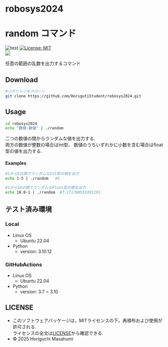 # robosys2024

# random コマンド
![test](https://github.com/HorigutiStudent/robosys2024/actions/workflows/test.yml/badge.svg)
[![License: MIT](https://img.shields.io/badge/License-MIT-yellow.svg)](https://opensource.org/licenses/MIT) \
<img src="https://img.shields.io/badge/-Python-F9DC3E.svg?logo=python&style=flat"> 

任意の範囲の乱数を出力するコマンド


## Download
```sh
#リポジトリをクローン
git clone https://github.com/HorigutiStudent/robosys2024.git
```
## Usage
```sh 
cd robosys2024  
echo "数値-数値" | ./random
```
二つの数値の間からランダムな値を出力する.  \
両方の数値が整数の場合はInt型、 数値のうちいずれかに小数を含む場合はfloat型の値を出力する.
#### Examples
```sh
#1から5の間でランダムなInt型の値を出力
echo 1-5 | ./random   #3

#1から10の間でランダムなFloat型の値を出力
echo 10.0-1 | ./random  #7.271700553301291
```
## テスト済み環境
### Local
- Linux OS
    - Ubuntu 22.04
- Python
    - version:  3.10.12    

### GitHubActions
- Linux OS
    - Ubuntu 22.04
- Python 
    - version: 3.7 ~ 3.10

## LICENSE
- このソフトウェアパッケージは，MITライセンスの下，再頒布および使用が許可される. \
ライセンスの全文は[LICENSE](https://github.com/HorigutiStudent/robosys2024?tab=MIT-1-ov-file)から確認できる.
- © 2025 Horiguchi Masahumi
